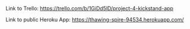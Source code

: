 Link to Trello: https://trello.com/b/1GiDd5lD/project-4-kickstand-app

Link to public Heroku App: https://thawing-spire-94534.herokuapp.com/